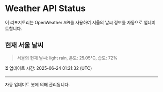 
# Weather API Status

이 리포지토리는 OpenWeather API를 사용하여 서울의 날씨 정보를 자동으로 업데이트합니다.

## 현재 서울 날씨
> 서울의 현재 날씨: light rain, 온도: 25.05°C, 습도: 72%

⏳ 업데이트 시간: 2025-06-24 01:21:32 (UTC)

---
자동 업데이트 봇에 의해 관리됩니다.
